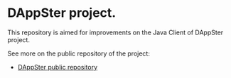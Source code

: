 # DAppSter project. 

This repository is aimed for improvements on the Java Client of DAppSter project. 

See more on the public repository of the project: 
* [DAppSter public repository](https://github.com/stang-l/DAppSter)
